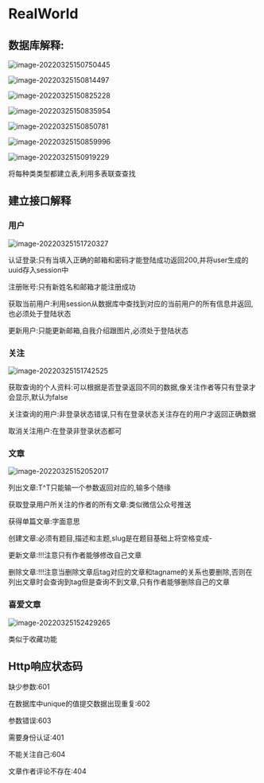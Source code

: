 # RealWorld

## 数据库解释:

![image-20220325150750445](RealWorld.assets/image-20220325150750445.png)

![image-20220325150814497](RealWorld.assets/image-20220325150814497.png)

![image-20220325150825228](RealWorld.assets/image-20220325150825228.png)

![image-20220325150835954](RealWorld.assets/image-20220325150835954.png)

![image-20220325150850781](RealWorld.assets/image-20220325150850781.png)

![image-20220325150859996](RealWorld.assets/image-20220325150859996.png)

![image-20220325150919229](RealWorld.assets/image-20220325150919229.png)

将每种类类型都建立表,利用多表联查查找

## 建立接口解释

### 用户

![image-20220325151720327](RealWorld.assets/image-20220325151720327.png)

认证登录:只有当填入正确的邮箱和密码才能登陆成功返回200,并将user生成的uuid存入session中

注册账号:只有新姓名和邮箱才能注册成功

获取当前用户:利用session从数据库中查找到对应的当前用户的所有信息并返回,也必须处于登陆状态

更新用户:只能更新邮箱,自我介绍跟图片,必须处于登陆状态

### 关注

![image-20220325151742525](RealWorld.assets/image-20220325151742525.png)

获取查询的个人资料:可以根据是否登录返回不同的数据,像关注作者等只有登录才会显示,默认为false

关注查询的用户:非登录状态错误,只有在登录状态关注存在的用户才返回正确数据

取消关注用户:在登录非登录状态都可

### 文章

![image-20220325152052017](RealWorld.assets/image-20220325152052017.png)

列出文章:T^T只能输一个参数返回对应的,输多个随缘

获取登录用户所关注的作者的所有文章:类似微信公众号推送

获得单篇文章:字面意思

创建文章:必须有题目,描述和主题,slug是在题目基础上将空格变成-

更新文章:!!!注意只有作者能够修改自己文章

删除文章:!!!注意当删除文章后tag对应的文章和tagname的关系也要删除,否则在列出文章时会查询到tag但是查询不到文章,只有作者能够删除自己的文章

### 喜爱文章

![image-20220325152429265](RealWorld.assets/image-20220325152429265.png)

类似于收藏功能



## Http响应状态码

缺少参数:601

在数据库中unique的值提交数据出现重复:602

参数错误:603

需要身份认证:401

不能关注自己:604

文章作者评论不存在:404